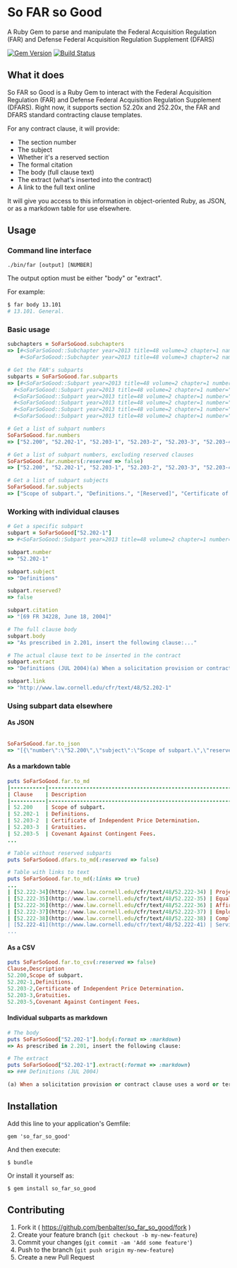 # So FAR so Good

A Ruby Gem to parse and manipulate the Federal Acquisition Regulation (FAR) and Defense Federal Acquisition Regulation Supplement (DFARS)

[![Gem Version](https://badge.fury.io/rb/so_far_so_good.svg)](http://badge.fury.io/rb/so_far_so_good) [![Build Status](https://travis-ci.org/benbalter/so_far_so_good.svg)](https://travis-ci.org/benbalter/so_far_so_good)

## What it does

So FAR so Good is a Ruby Gem to interact with the Federal Acquisition Regulation (FAR) and Defense Federal Acquisition Regulation Supplement (DFARS). Right now, it supports section 52.20x and 252.20x, the FAR and DFARS standard contracting clause templates.

For any contract clause, it will provide:

* The section number
* The subject
* Whether it's a reserved section
* The formal citation
* The body (full clause text)
* The extract (what's inserted into the contract)
* A link to the full text online

It will give you access to this information in object-oriented Ruby, as JSON, or as a markdown table for use elsewhere.

## Usage

### Command line interface

`./bin/far [output] [NUMBER]`

The output option must be either "body" or "extract".

For example:
``` bash
$ far body 13.101
# 13.101. General.
```

### Basic usage

```ruby
subchapters = SoFarSoGood.subchapters
=> [#<SoFarSoGood::Subchapter year=2013 title=48 volume=2 chapter=1 name="FAR">,
    #<SoFarSoGood::Subchapter year=2013 title=48 volume=3 chapter=2 name="DFARS">]

# Get the FAR's subparts
subparts = SoFarSoGood.far.subparts
=> [#<SoFarSoGood::Subpart year=2013 title=48 volume=2 chapter=1 number="52.200" subject="Scope of subpart." document="FAR" reserved=false>,
  #<SoFarSoGood::Subpart year=2013 title=48 volume=2 chapter=1 number="52.202-1" subject="Definitions." document="FAR" reserved=false>,
  #<SoFarSoGood::Subpart year=2013 title=48 volume=2 chapter=1 number="52.203-1" subject="[Reserved]" document="FAR" reserved=true>,
  #<SoFarSoGood::Subpart year=2013 title=48 volume=2 chapter=1 number="52.203-2" subject="Certificate of Independent Price Determination." document="FAR" reserved=false>,
  #<SoFarSoGood::Subpart year=2013 title=48 volume=2 chapter=1 number="52.203-3" subject="Gratuities." document="FAR" reserved=false>,
  #<SoFarSoGood::Subpart year=2013 title=48 volume=2 chapter=1 number="52.203-4" subject="[Reserved]" document="FAR" reserved=true>...]

# Get a list of subpart numbers
SoFarSoGood.far.numbers
=> ["52.200", "52.202-1", "52.203-1", "52.203-2", "52.203-3", "52.203-4", "52.203-5", ... ]

# Get a list of subpart numbers, excluding reserved clauses
SoFarSoGood.far.numbers(:reserved => false)
=> ["52.200", "52.202-1", "52.203-1", "52.203-2", "52.203-3", "52.203-4", "52.203-5", ... ]

# Get a list of subpart subjects
SoFarSoGood.far.subjects
=> ["Scope of subpart.", "Definitions.", "[Reserved]", "Certificate of Independent Price Determination.", ... ]
```

### Working with individual clauses

```ruby
# Get a specific subpart
subpart = SoFarSoGood["52.202-1"]
=> #<SoFarSoGood::Subpart year=2013 title=48 volume=2 chapter=1 number="52.202-1" subject="Definitions." document="FAR" reserved=false>

subpart.number
=> "52.202-1"

subpart.subject
=> "Definitions"

subpart.reserved?
=> false

subpart.citation
=> "[69 FR 34228, June 18, 2004]"

# The full clause body
subpart.body
=> "As prescribed in 2.201, insert the following clause:..."

# The actual clause text to be inserted in the contract
subpart.extract
=> "Definitions (JUL 2004)(a) When a solicitation provision or contract clause uses a word..."

subpart.link
=> "http://www.law.cornell.edu/cfr/text/48/52.202-1"
```

### Using subpart data elsewhere

#### As JSON

```ruby

SoFarSoGood.far.to_json
=> "[{\"number\":\"52.200\",\"subject\":\"Scope of subpart.\",\"reserverd\":false,\"citation\":..."
```

#### As a markdown table

```ruby
puts SoFarSoGood.far.to_md
|-----------|---------------------------------------------------------------------------------------------------------------------------------------------------------------|
| Clause    | Description                                                                                                                                                   |
|-----------|---------------------------------------------------------------------------------------------------------------------------------------------------------------|
| 52.200    | Scope of subpart.                                                                                                                                             |
| 52.202-1  | Definitions.                                                                                                                                                  |
| 52.203-2  | Certificate of Independent Price Determination.                                                                                                               |
| 52.203-3  | Gratuities.                                                                                                                                                   |
| 52.203-5  | Covenant Against Contingent Fees.                                                                                                                             |
...

# Table without reserved subparts
puts SoFarSoGood.dfars.to_md(:reserved => false)

# Table with links to text
puts SoFarSoGood.far.to_md(:links => true)
...
| [52.222-34](http://www.law.cornell.edu/cfr/text/48/52.222-34) | Project Labor Agreement.                                                                                                                                      |
| [52.222-35](http://www.law.cornell.edu/cfr/text/48/52.222-35) | Equal Opportunity for Veterans.                                                                                                                               |
| [52.222-36](http://www.law.cornell.edu/cfr/text/48/52.222-36) | Affirmative Action for Workers With Disabilities.                                                                                                             |
| [52.222-37](http://www.law.cornell.edu/cfr/text/48/52.222-37) | Employment Reports on Veterans.                                                                                                                               |
| [52.222-38](http://www.law.cornell.edu/cfr/text/48/52.222-38) | Compliance with Veterans' Employment Reporting Requirements.                                                                                                  |
| [52.222-41](http://www.law.cornell.edu/cfr/text/48/52.222-41) | Service Contract Act of 1965.
...
```

#### As a CSV
```ruby
puts SoFarSoGood.far.to_csv(:reserved => false)
Clause,Description
52.200,Scope of subpart.
52.202-1,Definitions.
52.203-2,Certificate of Independent Price Determination.
52.203-3,Gratuities.
52.203-5,Covenant Against Contingent Fees.
```

#### Individual subparts as markdown

```ruby
# The body
puts SoFarSoGood["52.202-1"].body(:format => :markdown)
=> As prescribed in 2.201, insert the following clause:

# The extract
puts SoFarSoGood["52.202-1"].extract(:format => :markdown)
=> ### Definitions (JUL 2004)

(a) When a solicitation provision or contract clause uses a word or term that is defined in the Federal Acquisition Regulation (FAR), the word or term has the same meaning as the definition in FAR 2.101 in effect at the time the solicitation was issued, unless— ...
```

## Installation

Add this line to your application's Gemfile:

    gem 'so_far_so_good'

And then execute:

    $ bundle

Or install it yourself as:

    $ gem install so_far_so_good

## Contributing

1. Fork it ( https://github.com/benbalter/so_far_so_good/fork )
2. Create your feature branch (`git checkout -b my-new-feature`)
3. Commit your changes (`git commit -am 'Add some feature'`)
4. Push to the branch (`git push origin my-new-feature`)
5. Create a new Pull Request
